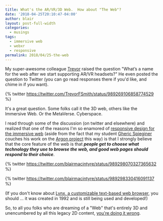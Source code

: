```yaml
---
title: What's the AR/VR/3D Web.  How about "The Web"?
date: '2018-04-25T20:10:47-04:00'
author: blair
layout: post-full-width
categories:
  - musings
tags:
  - immersive web
  - webxr
  - responsive
permalink: 2018/04/25-the-web
---
```

My super-awesome colleague [Trevor](https://trevor.smith.name/) raised the question  "What’s a name for the web after we start supporting AR/VR headsets?"   He even posted the question to Twitter (you can go read responses there if you'd like, and chime in if you want).

{% twitter https://twitter.com/TrevorFSmith/status/989269106858774529 %} 

It's a great question.  Some folks call it the 3D web, others like the Immersive Web.  Or the MetaVerse.  Cyberspace.

I read through some of the discussion (on twitter and elsewhere) and realized that one of the reasons I'm so enamored of [responsive design for the immersive web](https://blog.mozvr.com/progressive-webxr-ar-store/) (aside from the fact that my student [Gheric Spieginer](https://www.linkedin.com/in/gspeiginer/) couches his work on the [Argon project](https://argonjs.io) this way) is that I strongly believe that the core feature of the web is that _**people get to choose what technology they use to browse the web, and good web pages should respond to their choice**_.  

{% twitter  https://twitter.com/blairmacintyre/status/989298070327365632 %}

{% twitter https://twitter.com/blairmacintyre/status/989298330416091137 %}

(If you don't know about [Lynx, a customizable text-based web browser](https://en.wikipedia.org/wiki/Lynx_(web_browser)), you should ... it was created in 1992 and is still being used and developed!)

So, to all you folks who are dreaming of a "Web" that's entirely 3D and unencumbered by all this legacy 2D content, [you're doing it wrong](http://www.slate.com/topics/y/you_re_doing_it_wrong.html).
